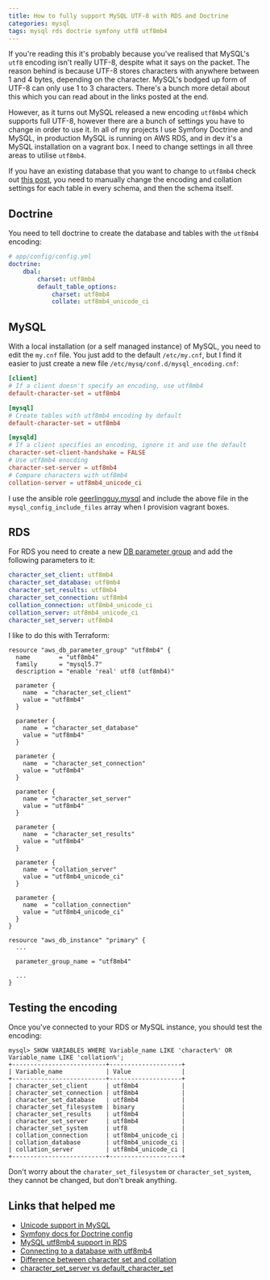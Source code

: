 ```yaml
---
title: How to fully support MySQL UTF-8 with RDS and Doctrine
categories: mysql
tags: mysql rds doctrie symfony utf8 utf8mb4
---
```


If you're reading this it's probably because you've realised that MySQL's 
`utf8` encoding isn't really UTF-8, despite what it says on the packet. The 
reason behind is because UTF-8 stores characters with anywhere between 1 and 4
bytes, depending on the character. MySQL's bodged up form of UTF-8 can only use
1 to 3 characters. There's a bunch more detail about this which you can read 
about in the links posted at the end.

However, as it turns out MySQL released a new encoding `utf8mb4` which supports
full UTF-8, however there are a bunch of settings you have to change in order 
to use it. In all of my projects I use Symfony Doctrine and MySQL, in production
MySQL is running on AWS RDS, and in dev it's a MySQL installation on a vagrant 
box. I need to change settings in all three areas to utilise `utf8mb4`.

If you have an existing database that you want to change to `utf8mb4` check
out [this post](https://mathiasbynens.be/notes/mysql-utf8mb4), you need to
manually change the encoding and collation settings for each table in every
schema, and then the schema itself.


## Doctrine ##

You need to tell doctrine to create the database and tables with the `utf8mb4`
encoding:

```yaml
# app/config/config.yml
doctrine:
    dbal:
        charset: utf8mb4
        default_table_options:
            charset: utf8mb4
            collate: utf8mb4_unicode_ci
```


## MySQL ##

With a local installation (or a self managed instance) of MySQL, you need to 
edit the `my.cnf` file. You just add to the default `/etc/my.cnf`, but I find
it easier to just create a new file `/etc/mysq/conf.d/mysql_encoding.cnf`:

```conf
[client]
# If a client doesn't specify an encoding, use utf8mb4
default-character-set = utf8mb4

[mysql]
# Create tables with utf8mb4 encoding by default
default-character-set = utf8mb4

[mysqld]
# If a client specifies an encoding, ignore it and use the default
character-set-client-handshake = FALSE
# Use utf8mb4 enocding
character-set-server = utf8mb4
# Compare characters with utf8mb4
collation-server = utf8mb4_unicode_ci
```

I use the ansible role 
[geerlingguy.mysql](https://github.com/geerlingguy/ansible-role-mysql) and 
include the above file in the `mysql_config_include_files` array when I 
provision vagrant boxes.


## RDS ##

For RDS you need to create a new 
[DB parameter group](https://docs.aws.amazon.com/AmazonRDS/latest/UserGuide/USER_WorkingWithParamGroups.html)
and add the following parameters to it:

```yaml
character_set_client: utf8mb4
character_set_database: utf8mb4
character_set_results: utf8mb4
character_set_connection: utf8mb4
collation_connection: utf8mb4_unicode_ci
collation_server: utf8mb4_unicode_ci
character_set_server: utf8mb4
```

I like to do this with Terraform:

```hcl
resource "aws_db_parameter_group" "utf8mb4" {
  name        = "utf8mb4"
  family      = "mysql5.7"
  description = "enable 'real' utf8 (utf8mb4)"

  parameter {
    name  = "character_set_client"
    value = "utf8mb4"
  }

  parameter {
    name  = "character_set_database"
    value = "utf8mb4"
  }

  parameter {
    name  = "character_set_connection"
    value = "utf8mb4"
  }

  parameter {
    name  = "character_set_server"
    value = "utf8mb4"
  }

  parameter {
    name  = "character_set_results"
    value = "utf8mb4"
  }

  parameter {
    name  = "collation_server"
    value = "utf8mb4_unicode_ci"
  }

  parameter {
    name  = "collation_connection"
    value = "utf8mb4_unicode_ci"
  }
}

resource "aws_db_instance" "primary" {
  ...

  parameter_group_name = "utf8mb4"

  ...
}

```


## Testing the encoding ##

Once you've connected to your RDS or MySQL instance, you should test the 
encoding:

```mysql
mysql> SHOW VARIABLES WHERE Variable_name LIKE 'character%' OR Variable_name LIKE 'collation%';
+--------------------------+--------------------+
| Variable_name            | Value              |
+--------------------------+--------------------+
| character_set_client     | utf8mb4            |
| character_set_connection | utf8mb4            |
| character_set_database   | utf8mb4            |
| character_set_filesystem | binary             |
| character_set_results    | utf8mb4            |
| character_set_server     | utf8mb4            |
| character_set_system     | utf8               |
| collation_connection     | utf8mb4_unicode_ci |
| collation_database       | utf8mb4_unicode_ci |
| collation_server         | utf8mb4_unicode_ci |
+--------------------------+--------------------+
```

Don't worry about the `charater_set_filesystem` or `character_set_system`, they
cannot be changed, but don't break anything.


## Links that helped me ##

* [Unicode support in MySQL](https://mathiasbynens.be/notes/mysql-utf8mb4)
* [Symfony docs for Doctrine config](https://symfony.com/doc/3.3/doctrine.html)
* [MySQL utf8mb4 support in RDS](https://aprogrammers.blogspot.com.au/2014/12/utf8mb4-character-set-in-amazon-rds.html)
* [Connecting to a database with utf8mb4](https://stackoverflow.com/q/6787824/1393498)
* [Difference between character set and collation](https://stackoverflow.com/questions/341273/what-does-character-set-and-collation-mean-exactly)
* [character_set_server vs default_character_set](https://stackoverflow.com/questions/24150997/character-set-server-vs-default-character-set-in-mysql)
